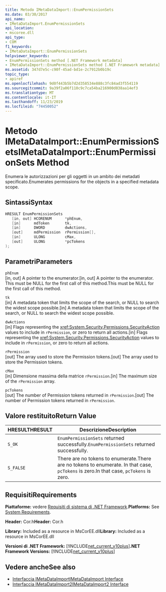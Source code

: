 ```yaml
---
title: Metodo IMetaDataImport::EnumPermissionSets
ms.date: 03/30/2017
api_name:
- IMetaDataImport.EnumPermissionSets
api_location:
- mscoree.dll
api_type:
- COM
f1_keywords:
- IMetaDataImport::EnumPermissionSets
helpviewer_keywords:
- EnumPermissionSets method [.NET Framework metadata]
- IMetaDataImport::EnumPermissionSets method [.NET Framework metadata]
ms.assetid: 347d7e5c-c90f-45ad-bd1e-2c7912b0b19c
topic_type:
- apiref
ms.openlocfilehash: 9d0f443b5b7d2d358534e888c3fc84ad3f554119
ms.sourcegitcommit: 9a39f2a06f110c9c7ca54ba216900d038aa14ef3
ms.translationtype: MT
ms.contentlocale: it-IT
ms.lasthandoff: 11/23/2019
ms.locfileid: "74450052"
---
```

# <a name="imetadataimportenumpermissionsets-method"></a><span data-ttu-id="e6ac5-102">Metodo IMetaDataImport::EnumPermissionSets</span><span class="sxs-lookup"><span data-stu-id="e6ac5-102">IMetaDataImport::EnumPermissionSets Method</span></span>
<span data-ttu-id="e6ac5-103">Enumera le autorizzazioni per gli oggetti in un ambito dei metadati specificato.</span><span class="sxs-lookup"><span data-stu-id="e6ac5-103">Enumerates permissions for the objects in a specified metadata scope.</span></span>  
  
## <a name="syntax"></a><span data-ttu-id="e6ac5-104">Sintassi</span><span class="sxs-lookup"><span data-stu-id="e6ac5-104">Syntax</span></span>  
  
```cpp  
HRESULT EnumPermissionSets  
   [in, out] HCORENUM      *phEnum,   
   [in]      mdToken       tk,   
   [in]      DWORD         dwActions,  
   [out]     mdPermission  rPermission[],  
   [in]      ULONG         cMax,  
   [out]     ULONG         *pcTokens  
);  
```  
  
## <a name="parameters"></a><span data-ttu-id="e6ac5-105">Parametri</span><span class="sxs-lookup"><span data-stu-id="e6ac5-105">Parameters</span></span>  
 `phEnum`  
 <span data-ttu-id="e6ac5-106">[in, out] A pointer to the enumerator.</span><span class="sxs-lookup"><span data-stu-id="e6ac5-106">[in, out] A pointer to the enumerator.</span></span> <span data-ttu-id="e6ac5-107">This must be NULL for the first call of this method.</span><span class="sxs-lookup"><span data-stu-id="e6ac5-107">This must be NULL for the first call of this method.</span></span>  
  
 `tk`  
 <span data-ttu-id="e6ac5-108">[in] A metadata token that limits the scope of the search, or NULL to search the widest scope possible.</span><span class="sxs-lookup"><span data-stu-id="e6ac5-108">[in] A metadata token that limits the scope of the search, or NULL to search the widest scope possible.</span></span>  
  
 `dwActions`  
 <span data-ttu-id="e6ac5-109">[in] Flags representing the <xref:System.Security.Permissions.SecurityAction> values to include in `rPermission`, or zero to return all actions.</span><span class="sxs-lookup"><span data-stu-id="e6ac5-109">[in] Flags representing the <xref:System.Security.Permissions.SecurityAction> values to include in `rPermission`, or zero to return all actions.</span></span>  
  
 `rPermission`  
 <span data-ttu-id="e6ac5-110">[out] The array used to store the Permission tokens.</span><span class="sxs-lookup"><span data-stu-id="e6ac5-110">[out] The array used to store the Permission tokens.</span></span>  
  
 `cMax`  
 <span data-ttu-id="e6ac5-111">[in] Dimensione massima della matrice `rPermission`.</span><span class="sxs-lookup"><span data-stu-id="e6ac5-111">[in] The maximum size of the `rPermission` array.</span></span>  
  
 `pcTokens`  
 <span data-ttu-id="e6ac5-112">[out] The number of Permission tokens returned in `rPermission`.</span><span class="sxs-lookup"><span data-stu-id="e6ac5-112">[out] The number of Permission tokens returned in `rPermission`.</span></span>  
  
## <a name="return-value"></a><span data-ttu-id="e6ac5-113">Valore restituito</span><span class="sxs-lookup"><span data-stu-id="e6ac5-113">Return Value</span></span>  
  
|<span data-ttu-id="e6ac5-114">HRESULT</span><span class="sxs-lookup"><span data-stu-id="e6ac5-114">HRESULT</span></span>|<span data-ttu-id="e6ac5-115">Descrizione</span><span class="sxs-lookup"><span data-stu-id="e6ac5-115">Description</span></span>|  
|-------------|-----------------|  
|`S_OK`|<span data-ttu-id="e6ac5-116">`EnumPermissionSets` returned successfully.</span><span class="sxs-lookup"><span data-stu-id="e6ac5-116">`EnumPermissionSets` returned successfully.</span></span>|  
|`S_FALSE`|<span data-ttu-id="e6ac5-117">There are no tokens to enumerate.</span><span class="sxs-lookup"><span data-stu-id="e6ac5-117">There are no tokens to enumerate.</span></span> <span data-ttu-id="e6ac5-118">In that case, `pcTokens` is zero.</span><span class="sxs-lookup"><span data-stu-id="e6ac5-118">In that case, `pcTokens` is zero.</span></span>|  
  
## <a name="requirements"></a><span data-ttu-id="e6ac5-119">Requisiti</span><span class="sxs-lookup"><span data-stu-id="e6ac5-119">Requirements</span></span>  
 <span data-ttu-id="e6ac5-120">**Piattaforme:** vedere [Requisiti di sistema di .NET Framework](../../../../docs/framework/get-started/system-requirements.md).</span><span class="sxs-lookup"><span data-stu-id="e6ac5-120">**Platforms:** See [System Requirements](../../../../docs/framework/get-started/system-requirements.md).</span></span>  
  
 <span data-ttu-id="e6ac5-121">**Header:** Cor.h</span><span class="sxs-lookup"><span data-stu-id="e6ac5-121">**Header:** Cor.h</span></span>  
  
 <span data-ttu-id="e6ac5-122">**Library:** Included as a resource in MsCorEE.dll</span><span class="sxs-lookup"><span data-stu-id="e6ac5-122">**Library:** Included as a resource in MsCorEE.dll</span></span>  
  
 <span data-ttu-id="e6ac5-123">**Versioni di .NET Framework:** [!INCLUDE[net_current_v10plus](../../../../includes/net-current-v10plus-md.md)]</span><span class="sxs-lookup"><span data-stu-id="e6ac5-123">**.NET Framework Versions:** [!INCLUDE[net_current_v10plus](../../../../includes/net-current-v10plus-md.md)]</span></span>  
  
## <a name="see-also"></a><span data-ttu-id="e6ac5-124">Vedere anche</span><span class="sxs-lookup"><span data-stu-id="e6ac5-124">See also</span></span>

- [<span data-ttu-id="e6ac5-125">Interfaccia IMetaDataImport</span><span class="sxs-lookup"><span data-stu-id="e6ac5-125">IMetaDataImport Interface</span></span>](../../../../docs/framework/unmanaged-api/metadata/imetadataimport-interface.md)
- [<span data-ttu-id="e6ac5-126">Interfaccia IMetaDataImport2</span><span class="sxs-lookup"><span data-stu-id="e6ac5-126">IMetaDataImport2 Interface</span></span>](../../../../docs/framework/unmanaged-api/metadata/imetadataimport2-interface.md)
